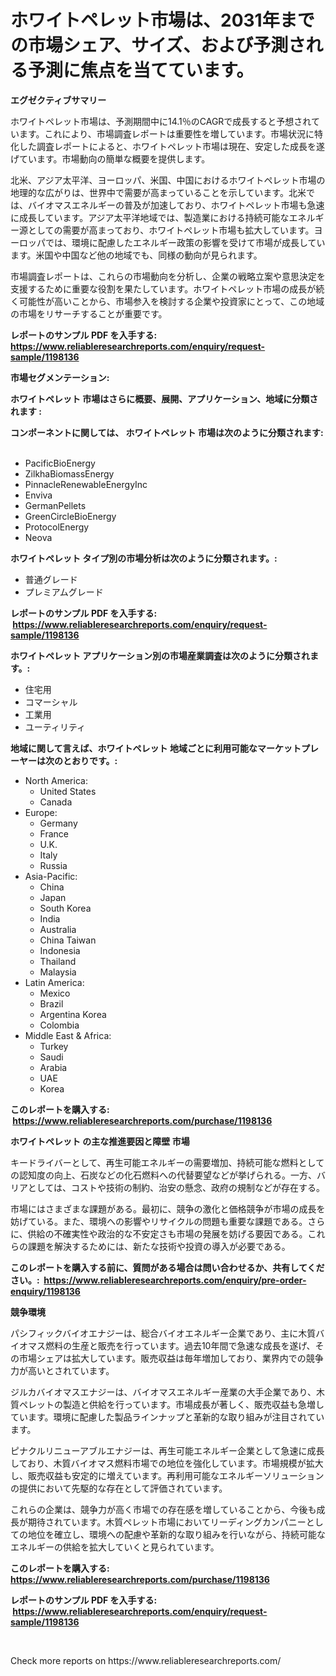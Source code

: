 <p><h1>ホワイトペレット市場は、2031年までの市場シェア、サイズ、および予測される予測に焦点を当てています。</h1></p><p><strong>エグゼクティブサマリー</strong></p>
<p><p>ホワイトペレット市場は、予測期間中に14.1％のCAGRで成長すると予想されています。これにより、市場調査レポートは重要性を増しています。市場状況に特化した調査レポートによると、ホワイトペレット市場は現在、安定した成長を遂げています。市場動向の簡単な概要を提供します。</p><p>北米、アジア太平洋、ヨーロッパ、米国、中国におけるホワイトペレット市場の地理的な広がりは、世界中で需要が高まっていることを示しています。北米では、バイオマスエネルギーの普及が加速しており、ホワイトペレット市場も急速に成長しています。アジア太平洋地域では、製造業における持続可能なエネルギー源としての需要が高まっており、ホワイトペレット市場も拡大しています。ヨーロッパでは、環境に配慮したエネルギー政策の影響を受けて市場が成長しています。米国や中国など他の地域でも、同様の動向が見られます。</p><p>市場調査レポートは、これらの市場動向を分析し、企業の戦略立案や意思決定を支援するために重要な役割を果たしています。ホワイトペレット市場の成長が続く可能性が高いことから、市場参入を検討する企業や投資家にとって、この地域の市場をリサーチすることが重要です。</p></p>
<p><strong>レポートのサンプル PDF を入手する: <a href="https://www.reliableresearchreports.com/enquiry/request-sample/1198136">https://www.reliableresearchreports.com/enquiry/request-sample/1198136</a></strong></p>
<p><strong>市場セグメンテーション:</strong></p>
<p><strong> ホワイトペレット 市場はさらに概要、展開、アプリケーション、地域に分類されます :</strong></p>
<p><strong>コンポーネントに関しては、 ホワイトペレット 市場は次のように分類されます: &nbsp;</strong></p>
<p><ul><li>PacificBioEnergy</li><li>ZilkhaBiomassEnergy</li><li>PinnacleRenewableEnergyInc</li><li>Enviva</li><li>GermanPellets</li><li>GreenCircleBioEnergy</li><li>ProtocolEnergy</li><li>Neova</li></ul></p>
<p><strong> ホワイトペレット タイプ別の市場分析は次のように分類されます。:</strong></p>
<p><ul><li>普通グレード</li><li>プレミアムグレード</li></ul></p>
<p><strong>レポートのサンプル PDF を入手する: &nbsp;<a href="https://www.reliableresearchreports.com/enquiry/request-sample/1198136">https://www.reliableresearchreports.com/enquiry/request-sample/1198136</a></strong></p>
<p><strong> ホワイトペレット アプリケーション別の市場産業調査は次のように分類されます。:</strong></p>
<p><ul><li>住宅用</li><li>コマーシャル</li><li>工業用</li><li>ユーティリティ</li></ul></p>
<p><strong>地域に関して言えば、ホワイトペレット 地域ごとに利用可能なマーケットプレーヤーは次のとおりです。:</strong></p>
<p><ul>
    <li>
        North America:
        <ul>
            <li>United States</li>
            <li>Canada</li>
        </ul>
    </li>
    <li>
        Europe:
        <ul>
            <li>Germany</li>
            <li>France</li>
            <li>U.K.</li>
            <li>Italy</li>
            <li>Russia</li>
        </ul>
    </li>
    <li>
        Asia-Pacific:
        <ul>
            <li>China</li>
            <li>Japan</li>
            <li>South Korea</li>
            <li>India</li>
            <li>Australia</li>
            <li>China Taiwan</li>
            <li>Indonesia</li>
            <li>Thailand</li>
            <li>Malaysia</li>
        </ul>
    </li>
    <li>
        Latin America:
        <ul>
            <li>Mexico</li>
            <li>Brazil</li>
            <li>Argentina Korea</li>
            <li>Colombia</li>
        </ul>
    </li>
    <li>
        Middle East & Africa:
        <ul>
            <li>Turkey</li>
            <li>Saudi</li>
            <li>Arabia</li>
            <li>UAE</li>
            <li>Korea</li>
        </ul>
    </li>
    </ul></p>
<p><strong>このレポートを購入する: &nbsp;<a href="https://www.reliableresearchreports.com/purchase/1198136">https://www.reliableresearchreports.com/purchase/1198136</a></strong></p>
<p><strong>ホワイトペレット の主な推進要因と障壁 市場</strong></p>
<p><p>キードライバーとして、再生可能エネルギーの需要増加、持続可能な燃料としての認知度の向上、石炭などの化石燃料への代替要望などが挙げられる。一方、バリアとしては、コストや技術の制約、治安の懸念、政府の規制などが存在する。</p><p>市場にはさまざまな課題がある。最初に、競争の激化と価格競争が市場の成長を妨げている。また、環境への影響やリサイクルの問題も重要な課題である。さらに、供給の不確実性や政治的な不安定さも市場の発展を妨げる要因である。これらの課題を解決するためには、新たな技術や投資の導入が必要である。</p></p>
<p><strong>このレポートを購入する前に、質問がある場合は問い合わせるか、共有してください。:&nbsp; <a href="https://www.reliableresearchreports.com/enquiry/pre-order-enquiry/1198136">https://www.reliableresearchreports.com/enquiry/pre-order-enquiry/1198136</a></strong></p>
<p><strong>競争環境</strong></p>
<p><p>パシフィックバイオエナジーは、総合バイオエネルギー企業であり、主に木質バイオマス燃料の生産と販売を行っています。過去10年間で急速な成長を遂げ、その市場シェアは拡大しています。販売収益は毎年増加しており、業界内での競争力が高いとされています。</p><p>ジルカバイオマスエナジーは、バイオマスエネルギー産業の大手企業であり、木質ペレットの製造と供給を行っています。市場成長が著しく、販売収益も急増しています。環境に配慮した製品ラインナップと革新的な取り組みが注目されています。</p><p>ピナクルリニューアブルエナジーは、再生可能エネルギー企業として急速に成長しており、木質バイオマス燃料市場での地位を強化しています。市場規模が拡大し、販売収益も安定的に増えています。再利用可能なエネルギーソリューションの提供において先駆的な存在として評価されています。</p><p>これらの企業は、競争力が高く市場での存在感を増していることから、今後も成長が期待されています。木質ペレット市場においてリーディングカンパニーとしての地位を確立し、環境への配慮や革新的な取り組みを行いながら、持続可能なエネルギーの供給を拡大していくと見られています。</p></p>
<p><strong>このレポートを購入する: &nbsp; <a href="https://www.reliableresearchreports.com/purchase/1198136">https://www.reliableresearchreports.com/purchase/1198136</a></strong></p>
<p><strong>レポートのサンプル PDF を入手する: &nbsp;<a href="https://www.reliableresearchreports.com/enquiry/request-sample/1198136">https://www.reliableresearchreports.com/enquiry/request-sample/1198136</a></strong><strong></strong></p>
<p>&nbsp;</p>
<p>Check more reports on https://www.reliableresearchreports.com/</p>
